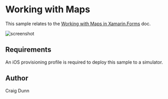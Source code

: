 Working with Maps
==============

This sample relates to the [Working with Maps in Xamarin.Forms](http://developer.xamarin.com/guides/cross-platform/xamarin-forms/working-with/maps) doc.

![screenshot](https://raw.githubusercontent.com/xamarin/xamarin-forms-samples/master/WorkingWithMaps/Screenshots/maps-zoom-sml.png "Map zoom")

Requirements 
------------
An iOS provisioning profile is required to deploy this sample to a simulator.

Author
------

Craig Dunn
